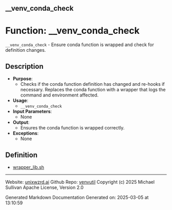 ## __venv_conda_check
# Function: __venv_conda_check
`__venv_conda_check` - Ensure conda function is wrapped and check for definition changes.
## Description
- **Purpose**:
  - Checks if the conda function definition has changed and re-hooks if necessary. Replaces
    the conda function with a wrapper that logs the command and environment affected.
- **Usage**:
  - `__venv_conda_check`
- **Input Parameters**:
  - None
- **Output**:
  - Ensures the conda function is wrapped correctly.
- **Exceptions**:
  - None

## Definition 

* [wrapper_lib.sh](../wrapper_lib_sh.md)
---

Website: [unixwzrd.ai](https://unixwzrd.ai)
Github Repo: [venvutil](https://github.com/unixwzrd/venvutil)
Copyright (c) 2025 Michael Sullivan
Apache License, Version 2.0

Generated Markdown Documentation
Generated on: 2025-03-05 at 13:10:59
